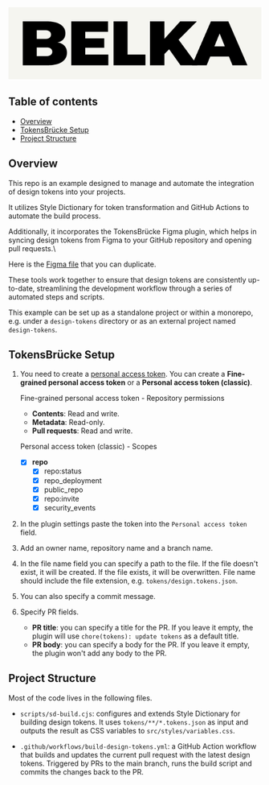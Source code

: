 ![Belka logo](belka.png 'Belka')

## Table of contents

- [Overview](#overview)
- [TokensBrücke Setup](#tokensbrücke-setup)
- [Project Structure](#project-structure)

## Overview

This repo is an example designed to manage and automate the integration of design tokens into your projects.

It utilizes Style Dictionary for token transformation and GitHub Actions to automate the build process.

Additionally, it incorporates the TokensBrücke Figma plugin, which helps in syncing design tokens from Figma to your GitHub repository and opening pull requests.\

Here is the [Figma file](https://www.figma.com/design/Im3BQtjCRwdPfROSNvcEgj/Webinar-Intro-to-Design-Tokens-for-Devs?node-id=62-2&m=dev) that you can duplicate.

These tools work together to ensure that design tokens are consistently up-to-date, streamlining the development workflow through a series of automated steps and scripts.

This example can be set up as a standalone project or within a monorepo, e.g. under a `design-tokens` directory or as an external project named `design-tokens`.

## TokensBrücke Setup

1. You need to create a [personal access token](https://docs.github.com/en/authentication/keeping-your-account-and-data-secure/managing-your-personal-access-tokens). You can create a **Fine-grained personal access token** or a **Personal access token (classic)**.

   Fine-grained personal access token - Repository permissions

   - **Contents**: Read and write.
   - **Metadata**: Read-only.
   - **Pull requests**: Read and write.

   Personal access token (classic) - Scopes

   - [x] **repo**
     - [x] repo:status
     - [x] repo_deployment
     - [x] public_repo
     - [x] repo:invite
     - [x] security_events

2. In the plugin settings paste the token into the `Personal access token` field.

3. Add an owner name, repository name and a branch name.

4. In the file name field you can specify a path to the file. If the file doesn't exist, it will be created. If the file exists, it will be overwritten. File name should include the file extension, e.g. `tokens/design.tokens.json`.

5. You can also specify a commit message.

6. Specify PR fields.

   - **PR title**: you can specify a title for the PR. If you leave it empty, the plugin will use `chore(tokens): update tokens` as a default title.
   - **PR body**: you can specify a body for the PR. If you leave it empty, the plugin won't add any body to the PR.

## Project Structure

Most of the code lives in the following files.

- `scripts/sd-build.cjs`: configures and extends Style Dictionary for building design tokens. It uses `tokens/**/*.tokens.json` as input and outputs the result as CSS variables to `src/styles/variables.css`.

- `.github/workflows/build-design-tokens.yml`: a GitHub Action workflow that builds and updates the current pull request with the latest design tokens. Triggered by PRs to the main branch, runs the build script and commits the changes back to the PR.

